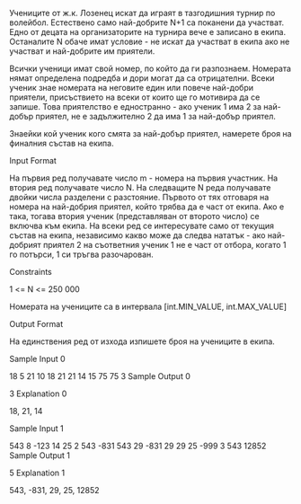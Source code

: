 Учениците от ж.к. Лозенец искат да играят в тазгодишния турнир по волейбол. Естествено само най-добрите N+1 са поканени да участват. Едно от децата на организаторите на турнира вече е записано в екипа. Останалите N обаче имат условие - не искат да участват в екипа ако не участват и най-добрите им приятели.

Всички ученици имат свой номер, по който да ги разпознаем. Номерата нямат определена подредба и дори могат да са отрицателни. Всеки ученик знае номерата на неговите един или повече най-добри приятели, присъствието на всеки от които ще го мотивира да се запише. Това приятелство е едностранно - ако ученик 1 има 2 за най-добър приятел, не е задължително 2 да има 1 за най-добър приятел.

Знаейки кой ученик кого смята за най-добър приятел, намерете броя на финалния състав на екипа.

Input Format

На първия ред получавате число m - номера на първия участник. На втория ред получавате число N. На следващите N реда получавате двойки числа разделени с разстояние. Първото от тях отговаря на номера на най-добрия приятел, който трябва да е част от екипа. Ако е така, тогава втория ученик (представляван от второто число) се включва към екипа. На всеки ред се интересувате само от текущия състав на екипа, независимо какво може да следва нататък - ако най-добрият приятел 2 на съответния ученик 1 не е част от отбора, когато 1 го потърси, 1 си тръгва разочарован.

Constraints

1 <= N <= 250 000

Номерата на учениците са в интервала [int.MIN_VALUE, int.MAX_VALUE]

Output Format

На единствения ред от изхода изпишете броя на учениците в екипа.

Sample Input 0

18
5
21 10
18 21
21 14
15 75
75 3
Sample Output 0

3
Explanation 0

18, 21, 14

Sample Input 1

543
8
-123 14
25 2
543 -831
543 29
-831 29
29 25
-999 3
543 12852
Sample Output 1

5
Explanation 1

543, -831, 29, 25, 12852
